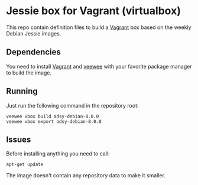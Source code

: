 # Jessie box for Vagrant (virtualbox)

This repo contain definition files to build a
[Vagrant](http://www.vagrantup.com) box based on the weekly Debian Jessie
images.

## Dependencies

You need to install [Vagrant](http://www.vagrantup.com) and
[veewee](https://github.com/jedi4ever/veewee) with your favorite package
manager to build the image.

## Running

Just run the following command in the repository root:

    veewee vbox build adsy-debian-8.0.0
    veewee vbox export adsy-debian-8.0.0

## Issues

Before installing anything you need to call:

    apt-get update
    
The image doesn't contain any repository data to make it smaller.
